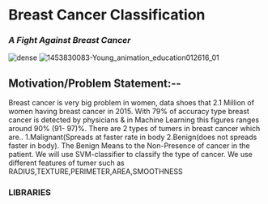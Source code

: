 # Breast Cancer Classification

### ***A Fight Against Breast Cancer***


![dense](https://user-images.githubusercontent.com/47801267/70297741-38876a80-1815-11ea-8c68-4dd29639ab50.gif)
![1453830083-Young_animation_education012616_01](https://user-images.githubusercontent.com/47801267/70297761-4937e080-1815-11ea-858b-57ef9f50710f.gif)

## Motivation/Problem Statement:--
Breast cancer is very big problem in women, data shoes that 2.1 Million of women having breast cancer in 2015.
With 79% of accuracy type breast cancer is detected by physicians & in Machine Learning this figures ranges around 90% 
(91-  97)%.
There are 2 types of tumers in breast cancer which are.. 1.Malignant(Spreads at faster rate in body  2.Benign(does not spreads faster in body).
The Benign Means to the Non-Presence of cancer in the patient.
We will use SVM-classifier to classify the type of cancer.
We use different features of tumer such as RADIUS,TEXTURE,PERIMETER,AREA,SMOOTHNESS

### LIBRARIES
